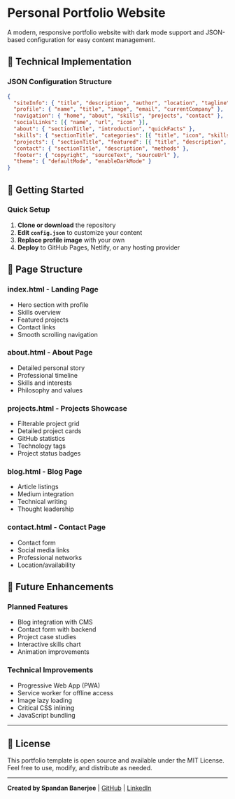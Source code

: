 # Personal Portfolio Website

A modern, responsive portfolio website with dark mode support and JSON-based configuration for easy content management.

## 🔧 Technical Implementation

### JSON Configuration Structure

```json
{
  "siteInfo": { "title", "description", "author", "location", "tagline" },
  "profile": { "name", "title", "image", "email", "currentCompany" },
  "navigation": { "home", "about", "skills", "projects", "contact" },
  "socialLinks": [{ "name", "url", "icon" }],
  "about": { "sectionTitle", "introduction", "quickFacts" },
  "skills": { "sectionTitle", "categories": [{ "title", "icon", "skills" }] },
  "projects": { "sectionTitle", "featured": [{ "title", "description", "technologies", "githubUrl" }] },
  "contact": { "sectionTitle", "description", "methods" },
  "footer": { "copyright", "sourceText", "sourceUrl" },
  "theme": { "defaultMode", "enableDarkMode" }
}
```

## 🚀 Getting Started

### Quick Setup

1. **Clone or download** the repository
2. **Edit `config.json`** to customize your content
3. **Replace profile image** with your own
4. **Deploy** to GitHub Pages, Netlify, or any hosting provider

## 📄 Page Structure

### index.html - Landing Page

- Hero section with profile
- Skills overview  
- Featured projects
- Contact links
- Smooth scrolling navigation

### about.html - About Page

- Detailed personal story
- Professional timeline
- Skills and interests
- Philosophy and values

### projects.html - Projects Showcase

- Filterable project grid
- Detailed project cards
- GitHub statistics
- Technology tags
- Project status badges

### blog.html - Blog Page

- Article listings
- Medium integration
- Technical writing
- Thought leadership

### contact.html - Contact Page

- Contact form
- Social media links
- Professional networks
- Location/availability

## 🎯 Future Enhancements

### Planned Features

- Blog integration with CMS
- Contact form with backend
- Project case studies
- Interactive skills chart
- Animation improvements

### Technical Improvements

- Progressive Web App (PWA)
- Service worker for offline access
- Image lazy loading
- Critical CSS inlining
- JavaScript bundling

---

## 📝 License

This portfolio template is open source and available under the MIT License. Feel free to use, modify, and distribute as needed.

---

**Created by Spandan Banerjee** | [GitHub](https://github.com/sban2009) | [LinkedIn](https://www.linkedin.com/in/sban2009/)
